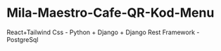 # Mila-Maestro-Cafe-QR-Kod-Menu
 React+Tailwind Css - Python + Django + Django Rest Framework - PostgreSql 

